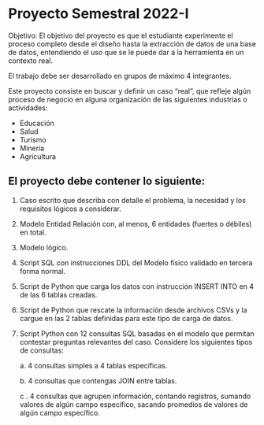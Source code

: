 # Proyecto Semestral 2022-I
Objetivo: El objetivo del proyecto es que el estudiante experimente el proceso completo desde
el diseño hasta la extracción de datos de una base de datos, entendiendo el uso que se le puede
dar a la herramienta en un contexto real.

El trabajo debe ser desarrollado en grupos de máximo 4 integrantes.

Este proyecto consiste en buscar y definir un caso “real”, que refleje algún proceso de negocio
en alguna organización de las siguientes industrias o actividades:
- Educación
- Salud
- Turismo
- Minería
- Agricultura

## El proyecto debe contener lo siguiente:
1. Caso escrito que describa con detalle el problema, la necesidad y los requisitos lógicos
a considerar.
2. Modelo Entidad Relación con, al menos, 6 entidades (fuertes o débiles) en total.
3. Modelo lógico.
4. Script SQL con instrucciones DDL del Modelo físico validado en tercera forma normal.
5. Script de Python que carga los datos con instrucción INSERT INTO en 4 de las 6 tablas
creadas.
6. Script de Python que rescate la información desde archivos CSVs y la cargue en las 2
tablas definidas para este tipo de carga de datos.
7. Script Python con 12 consultas SQL basadas en el modelo que permitan contestar
preguntas relevantes del caso. Considere los siguientes tipos de consultas:

    a. 4 consultas simples a 4 tablas específicas.

    b. 4 consultas que contengas JOIN entre tablas.

    c   . 4 consultas que agrupen información, contando registros, sumando valores de
algún campo específico, sacando promedios de valores de algún campo
específico.